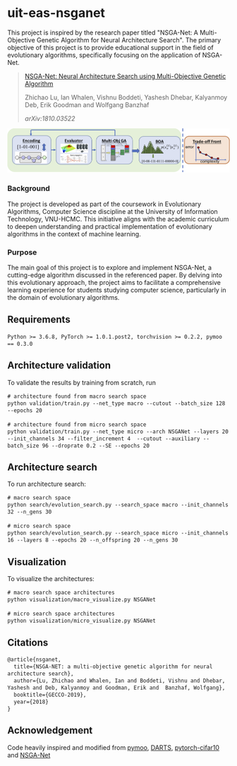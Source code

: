 # uit-eas-nsganet
This project is inspired by the research paper titled "NSGA-Net: A Multi-Objective Genetic Algorithm for Neural Architecture Search". The primary objective of this project is to provide educational support in the field of evolutionary algorithms, specifically focusing on the application of NSGA-Net.

> [NSGA-Net: Neural Architecture Search using Multi-Objective Genetic Algorithm](https://arxiv.org/abs/1810.03522)
>
> Zhichao Lu, Ian Whalen, Vishnu Boddeti, Yashesh Dhebar, Kalyanmoy Deb, Erik Goodman and Wolfgang Banzhaf
>
> *arXiv:1810.03522*

![overview](img/overview_redraw.png  "Overview of NSGA-Net")

### Background

The project is developed as part of the coursework in Evolutionary Algorithms, Computer Science discipline at the University of Information Technology, VNU-HCMC. This initiative aligns with the academic curriculum to deepen understanding and practical implementation of evolutionary algorithms in the context of machine learning.

### Purpose

The main goal of this project is to explore and implement NSGA-Net, a cutting-edge algorithm discussed in the referenced paper. By delving into this evolutionary approach, the project aims to facilitate a comprehensive learning experience for students studying computer science, particularly in the domain of evolutionary algorithms.

## Requirements
``` 
Python >= 3.6.8, PyTorch >= 1.0.1.post2, torchvision >= 0.2.2, pymoo == 0.3.0
```

## Architecture validation
To validate the results by training from scratch, run
``` 
# architecture found from macro search space
python validation/train.py --net_type macro --cutout --batch_size 128 --epochs 20 

# architecture found from micro search space
python validation/train.py --net_type micro --arch NSGANet --layers 20 --init_channels 34 --filter_increment 4  --cutout --auxiliary --batch_size 96 --droprate 0.2 --SE --epochs 20
```

## Architecture search 
To run architecture search:
``` shell
# macro search space
python search/evolution_search.py --search_space macro --init_channels 32 --n_gens 30

# micro search space
python search/evolution_search.py --search_space micro --init_channels 16 --layers 8 --epochs 20 --n_offspring 20 --n_gens 30
``` 

## Visualization
To visualize the architectures:
``` shell
# macro search space architectures
python visualization/macro_visualize.py NSGANet            

# micro search space architectures
python visualization/micro_visualize.py NSGANet            
```

## Citations
``` 
@article{nsganet,
  title={NSGA-NET: a multi-objective genetic algorithm for neural architecture search},
  author={Lu, Zhichao and Whalen, Ian and Boddeti, Vishnu and Dhebar, Yashesh and Deb, Kalyanmoy and Goodman, Erik and  Banzhaf, Wolfgang},
  booktitle={GECCO-2019},
  year={2018}
}
```

## Acknowledgement 
Code heavily inspired and modified from [pymoo](https://github.com/msu-coinlab/pymoo), [DARTS](https://github.com/quark0/darts#requirements), [pytorch-cifar10](https://github.com/kuangliu/pytorch-cifar) and [NSGA-Net](https://github.com/ianwhale/nsga-net)



